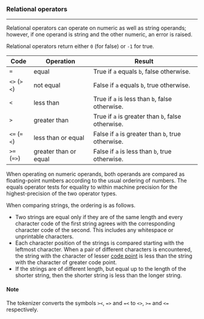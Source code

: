 ### Relational operators
***
Relational operators can operate on numeric as well as string operands; however,
if one operand is string and the other numeric, an error is raised.

Relational operators return either `0` (for false) or `-1` for true.


Code    | Operation             | Result
------- | --------------------- | ----------------------------------------------
`=`       | equal                 | True if `a` equals `b`, false otherwise.
`<>` (`><`) | not equal             | False if `a` equals `b`, true otherwise.
`<`       | less than             | True if `a` is less than `b`, false otherwise.
`>`       | greater than          | True if `a` is greater than `b`, false otherwise.
`<=` (`=<`) | less than or equal    | False if `a` is greater than `b`, true otherwise.
`>=` (`=>`) | greater than or equal | False if `a` is less than `b`, true otherwise.

When operating on numeric operands, both operands are compared as floating-point
numbers according to the usual ordering of numbers. The equals operator tests
for equality to within machine precision for the highest-precision of the two
operator types.

When comparing strings, the ordering is as follows.

* Two strings are equal only if they are of the same length and every character
  code of the first string agrees with the corresponding character code of the
  second. This includes any whitespace or unprintable characters.
* Each character position of the strings is compared starting with the leftmost
  character. When a pair of different characters is encountered, the string with
  the character of lesser [code point](#code-poin) is less than the string with
  the character of greater code point.
* If the strings are of different length, but equal up to the length of the
  shorter string, then the shorter string is less than the longer string.

#### Note
The tokenizer converts the symbols `><`, `=>` and `=<` to `<>`, `>=` and `<=` respectively.
